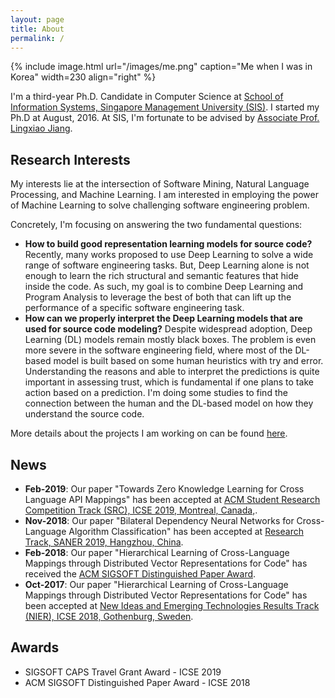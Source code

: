 ```yaml
---
layout: page
title: About
permalink: /
---
```


{% include image.html url="/images/me.png" caption="Me when I was in Korea" width=230 align="right" %}


I'm a third-year Ph.D. Candidate in Computer Science at <a href="https://sis.smu.edu.sg/programmes/PhD/overview" target="_blank">School of Information Systems, Singapore Management University (SIS)</a>. I started my Ph.D at August, 2016. At SIS, I'm fortunate to be advised by <a href="http://www.mysmu.edu/faculty/lxjiang/" target="_blank">Associate Prof. Lingxiao Jiang</a>.

## Research Interests

My interests lie at the intersection of Software Mining, Natural Language Processing, and Machine Learning. I am interested in employing the power of Machine Learning to solve challenging software engineering problem.

Concretely, I'm focusing on answering the two fundamental questions:
- **How to build good representation learning models for source code?** 
Recently, many works proposed to use Deep Learning to solve a wide range of software engineering tasks. But, Deep Learning alone is not enough to learn the rich structural and semantic features that hide inside the code. As such, my goal is to combine Deep Learning and Program Analysis to leverage the best of both that can lift up the performance of a specific software engineering task.
- **How can we properly interpret the Deep Learning models that are used for source code modeling?** 
Despite widespread adoption, Deep Learning (DL) models remain mostly black boxes. The problem is even more severe in the software engineering field, where most of the DL-based model is built based on some human heuristics with try and error. Understanding the reasons and able to interpret the predictions is quite important in assessing trust, which is fundamental if one plans to take action based on a prediction. I'm doing some studies to find the connection between the human and the DL-based model on how they understand the source code.

More details about the projects I am working on can be found [here](/research/). 

## News
- **Feb-2019**: Our paper "Towards Zero Knowledge Learning for Cross Language API Mappings" has been accepted at <a href="https://2019.icse-conferences.org/track/icse-2019-ACM-Student-Research" target="_blank">ACM Student Research Competition Track (SRC), ICSE 2019, Montreal, Canada,</a>.
- **Nov-2018**: Our paper "Bilateral Dependency Neural Networks for Cross-Language Algorithm Classification" has been accepted at <a href="https://saner2019.github.io/" target="_blank">Research Track, SANER 2019, Hangzhou, China</a>.
- **Feb-2018**: Our paper "Hierarchical Learning of Cross-Language Mappings through Distributed Vector Representations for Code" has received the <a href="https://www.icse2018.org/info/awards" target="_blank"> ACM SIGSOFT Distinguished Paper Award</a>.
- **Oct-2017**: Our paper "Hierarchical Learning of Cross-Language Mappings through Distributed Vector Representations for Code" has been accepted at <a href="https://www.icse2018.org/" target="_blank">New Ideas and Emerging Technologies Results Track (NIER), ICSE 2018, Gothenburg, Sweden</a>.


## Awards
- SIGSOFT CAPS Travel Grant Award - ICSE 2019
- ACM SIGSOFT Distinguished Paper Award - ICSE 2018



